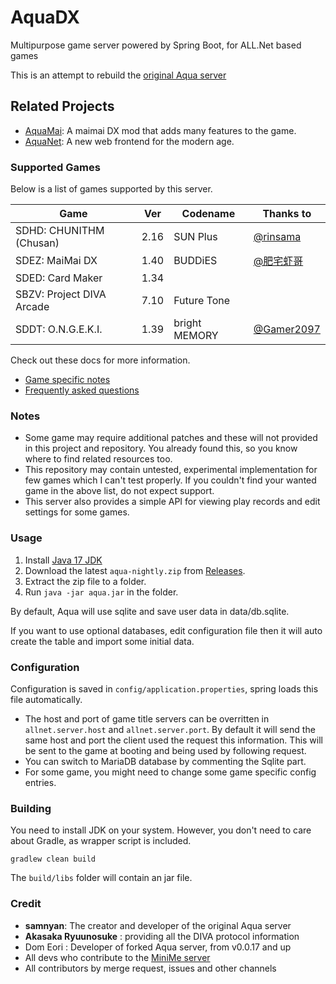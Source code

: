 # AquaDX

Multipurpose game server powered by Spring Boot, for ALL.Net based games

This is an attempt to rebuild the [original Aqua server](https://dev.s-ul.net/NeumPhis/aqua)

## Related Projects

* [AquaMai](./AquaMai): A maimai DX mod that adds many features to the game.
* [AquaNet](./AquaNet): A new web frontend for the modern age.

### Supported Games

Below is a list of games supported by this server. 

| Game                      | Ver  | Codename      | Thanks to                                  |
|---------------------------|------|---------------|--------------------------------------------|
| SDHD: CHUNITHM (Chusan)   | 2.16 | SUN Plus      | [@rinsama](https://github.com/mxihan)      |
| SDEZ: MaiMai DX           | 1.40 | BUDDiES       | [@肥宅虾哥](https://github.com/FeiZhaixiage)   |
| SDED: Card Maker          | 1.34 |               |                                            |
| SBZV: Project DIVA Arcade | 7.10 | Future Tone   |                                            |
| SDDT: O.N.G.E.K.I.        | 1.39 | bright MEMORY | [@Gamer2097](https://github.com/Gamer2097) |

Check out these docs for more information.
* [Game specific notes](docs/game_specific_notes.md)
* [Frequently asked questions](docs/frequently_asked_questions.md)

### Notes
* Some game may require additional patches and these will not provided in this project and repository. You already found this, so you know where to find related resources too.
* This repository may contain untested, experimental implementation for few games which I can't test properly. If you couldn't find your wanted game in the above list, do not expect support.
* This server also provides a simple API for viewing play records and edit settings for some games.

### Usage

1. Install [Java 17 JDK](https://www.oracle.com/java/technologies/javase/jdk17-archive-downloads.html)
2. Download the latest `aqua-nightly.zip` from [Releases](https://github.com/hykilpikonna/AquaDX/releases).
3. Extract the zip file to a folder.
4. Run `java -jar aqua.jar` in the folder.

By default, Aqua will use sqlite and save user data in data/db.sqlite.

If you want to use optional databases, edit configuration file then it will auto create the table and import some initial data.

### Configuration
Configuration is saved in `config/application.properties`, spring loads this file automatically.

* The host and port of game title servers can be overritten in `allnet.server.host` and `allnet.server.port`. By default it will send the same host and port the client used the request this information.
This will be sent to the game at booting and being used by following request.
* You can switch to MariaDB database by commenting the Sqlite part.
* For some game, you might need to change some game specific config entries.

### Building
You need to install JDK on your system. However, you don't need to care about Gradle, as wrapper script is included.
```
gradlew clean build
```
The `build/libs` folder will contain an jar file.

### Credit
* **samnyan**: The creator and developer of the original Aqua server
* **Akasaka Ryuunosuke** : providing all the DIVA protocol information
* Dom Eori : Developer of forked Aqua server, from v0.0.17 and up
* All devs who contribute to the [MiniMe server](https://dev.s-ul.net/djhackers/minime)
* All contributors by merge request, issues and other channels
